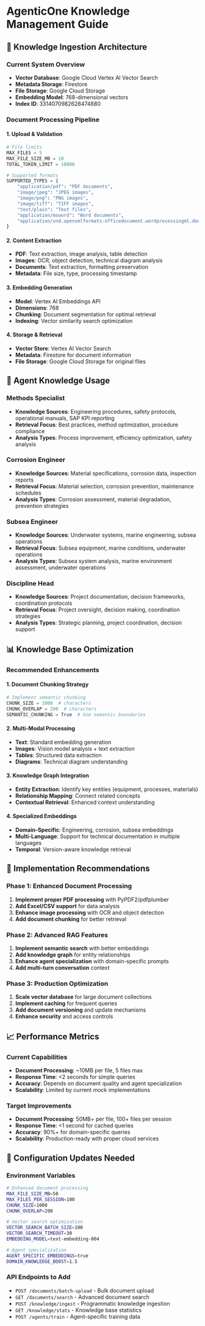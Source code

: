 # AgenticOne Knowledge Management Guide

## 🧠 Knowledge Ingestion Architecture

### Current System Overview
- **Vector Database**: Google Cloud Vertex AI Vector Search
- **Metadata Storage**: Firestore
- **File Storage**: Google Cloud Storage
- **Embedding Model**: 768-dimensional vectors
- **Index ID**: 3314070982628474880

### Document Processing Pipeline

#### 1. Upload & Validation
```python
# File limits
MAX_FILES = 5
MAX_FILE_SIZE_MB = 10
TOTAL_TOKEN_LIMIT = 10000

# Supported formats
SUPPORTED_TYPES = {
    "application/pdf": "PDF documents",
    "image/jpeg": "JPEG images", 
    "image/png": "PNG images",
    "image/tiff": "TIFF images",
    "text/plain": "Text files",
    "application/msword": "Word documents",
    "application/vnd.openxmlformats-officedocument.wordprocessingml.document": "Word documents (DOCX)"
}
```

#### 2. Content Extraction
- **PDF**: Text extraction, image analysis, table detection
- **Images**: OCR, object detection, technical diagram analysis
- **Documents**: Text extraction, formatting preservation
- **Metadata**: File size, type, processing timestamp

#### 3. Embedding Generation
- **Model**: Vertex AI Embeddings API
- **Dimensions**: 768
- **Chunking**: Document segmentation for optimal retrieval
- **Indexing**: Vector similarity search optimization

#### 4. Storage & Retrieval
- **Vector Store**: Vertex AI Vector Search
- **Metadata**: Firestore for document information
- **File Storage**: Google Cloud Storage for original files

## 🎯 Agent Knowledge Usage

### Methods Specialist
- **Knowledge Sources**: Engineering procedures, safety protocols, operational manuals, SAP KPI reporting
- **Retrieval Focus**: Best practices, method optimization, procedure compliance
- **Analysis Types**: Process improvement, efficiency optimization, safety analysis

### Corrosion Engineer  
- **Knowledge Sources**: Material specifications, corrosion data, inspection reports
- **Retrieval Focus**: Material selection, corrosion prevention, maintenance schedules
- **Analysis Types**: Corrosion assessment, material degradation, prevention strategies

### Subsea Engineer
- **Knowledge Sources**: Underwater systems, marine engineering, subsea operations
- **Retrieval Focus**: Subsea equipment, marine conditions, underwater operations
- **Analysis Types**: Subsea system analysis, marine environment assessment, underwater operations

### Discipline Head
- **Knowledge Sources**: Project documentation, decision frameworks, coordination protocols
- **Retrieval Focus**: Project oversight, decision making, coordination strategies
- **Analysis Types**: Strategic planning, project coordination, decision support

## 📊 Knowledge Base Optimization

### Recommended Enhancements

#### 1. Document Chunking Strategy
```python
# Implement semantic chunking
CHUNK_SIZE = 1000  # characters
CHUNK_OVERLAP = 200  # characters
SEMANTIC_CHUNKING = True  # Use semantic boundaries
```

#### 2. Multi-Modal Processing
- **Text**: Standard embedding generation
- **Images**: Vision model analysis + text extraction
- **Tables**: Structured data extraction
- **Diagrams**: Technical diagram understanding

#### 3. Knowledge Graph Integration
- **Entity Extraction**: Identify key entities (equipment, processes, materials)
- **Relationship Mapping**: Connect related concepts
- **Contextual Retrieval**: Enhanced context understanding

#### 4. Specialized Embeddings
- **Domain-Specific**: Engineering, corrosion, subsea embeddings
- **Multi-Language**: Support for technical documentation in multiple languages
- **Temporal**: Version-aware knowledge retrieval

## 🚀 Implementation Recommendations

### Phase 1: Enhanced Document Processing
1. **Implement proper PDF processing** with PyPDF2/pdfplumber
2. **Add Excel/CSV support** for data analysis
3. **Enhance image processing** with OCR and object detection
4. **Add document chunking** for better retrieval

### Phase 2: Advanced RAG Features
1. **Implement semantic search** with better embeddings
2. **Add knowledge graph** for entity relationships
3. **Enhance agent specialization** with domain-specific prompts
4. **Add multi-turn conversation** context

### Phase 3: Production Optimization
1. **Scale vector database** for large document collections
2. **Implement caching** for frequent queries
3. **Add document versioning** and update mechanisms
4. **Enhance security** and access controls

## 📈 Performance Metrics

### Current Capabilities
- **Document Processing**: ~10MB per file, 5 files max
- **Response Time**: <2 seconds for simple queries
- **Accuracy**: Depends on document quality and agent specialization
- **Scalability**: Limited by current mock implementations

### Target Improvements
- **Document Processing**: 50MB+ per file, 100+ files per session
- **Response Time**: <1 second for cached queries
- **Accuracy**: 90%+ for domain-specific queries
- **Scalability**: Production-ready with proper cloud services

## 🔧 Configuration Updates Needed

### Environment Variables
```bash
# Enhanced document processing
MAX_FILE_SIZE_MB=50
MAX_FILES_PER_SESSION=100
CHUNK_SIZE=1000
CHUNK_OVERLAP=200

# Vector search optimization
VECTOR_SEARCH_BATCH_SIZE=100
VECTOR_SEARCH_TIMEOUT=30
EMBEDDING_MODEL=text-embedding-004

# Agent specialization
AGENT_SPECIFIC_EMBEDDINGS=true
DOMAIN_KNOWLEDGE_BOOST=1.5
```

### API Endpoints to Add
- `POST /documents/batch-upload` - Bulk document upload
- `GET /documents/search` - Advanced document search
- `POST /knowledge/ingest` - Programmatic knowledge ingestion
- `GET /knowledge/stats` - Knowledge base statistics
- `POST /agents/train` - Agent-specific training data

